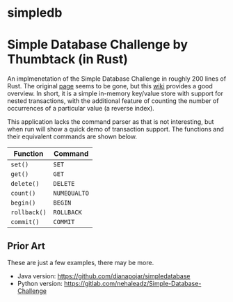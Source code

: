 # simpledb

# Simple Database Challenge by Thumbtack (in Rust)

An implmenetation of the Simple Database Challenge in roughly 200 lines of Rust. The original [page](http://www.thumbtack.com/challenges/simple-database) seems to be gone, but this [wiki](https://gitlab.com/nehaleadz/Simple-Database-Challenge/-/wikis/home) provides a good overview. In short, it is a simple in-memory key/value store with support for nested transactions, with the additional feature of counting the number of occurrences of a particular value (a reverse index).

This application lacks the command parser as that is not interesting, but when run will show a quick demo of transaction support. The functions and their equivalent commands are shown below.

| Function     | Command      |
| ------------ | ------------ |
| `set()`      | `SET`        |
| `get()`      | `GET`        |
| `delete()`   | `DELETE`     |
| `count()`    | `NUMEQUALTO` |
| `begin()`    | `BEGIN`      |
| `rollback()` | `ROLLBACK`   |
| `commit()`   | `COMMIT`     |

## Prior Art

These are just a few examples, there may be more.

* Java version: https://github.com/dianapojar/simpledatabase
* Python version: https://gitlab.com/nehaleadz/Simple-Database-Challenge
